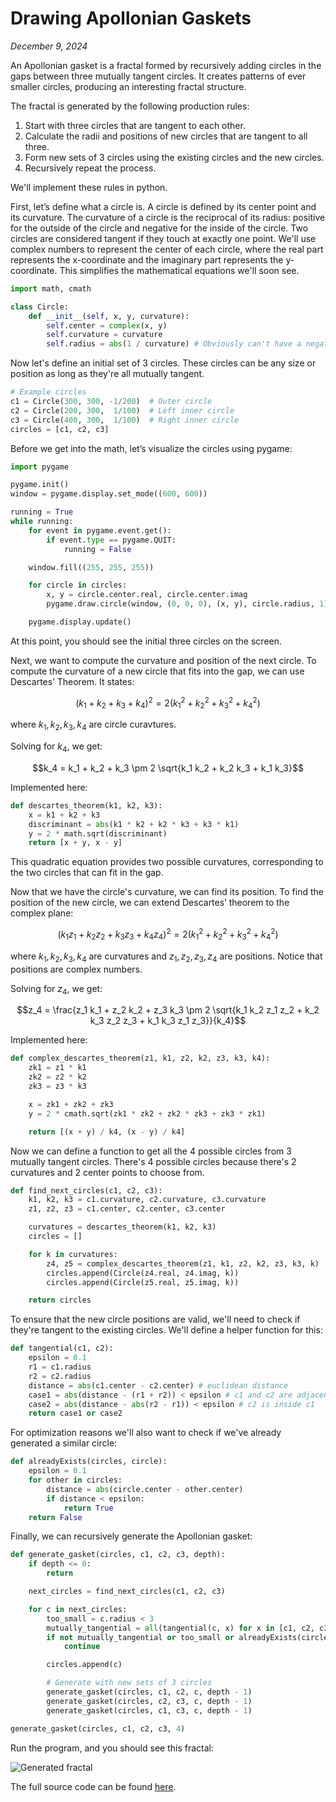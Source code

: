# Drawing Apollonian Gaskets
*December 9, 2024*

An Apollonian gasket is a fractal formed by recursively adding circles
in the gaps between three mutually tangent circles.
It creates patterns of ever smaller circles, producing an interesting fractal structure.

The fractal is generated by the following production rules:

1. Start with three circles that are tangent to each other.
2. Calculate the radii and positions of new circles that are tangent to all three.
3. Form new sets of 3 circles using the existing circles and the new circles.
4. Recursively repeat the process.

We'll implement these rules in python.

First, let’s define what a circle is. A circle is defined by its center point and its curvature. The curvature of a circle is the reciprocal of its radius: positive for the outside of the circle and negative for the inside of the circle. Two circles are considered tangent if they touch at exactly one point. We'll use complex numbers to represent the center of each circle, where the real part represents the x-coordinate and the imaginary part represents the y-coordinate. This simplifies the mathematical equations we'll soon see.

```py
import math, cmath

class Circle:
    def __init__(self, x, y, curvature):
        self.center = complex(x, y)
        self.curvature = curvature
        self.radius = abs(1 / curvature) # Obviously can't have a negative radius
```

Now let's define an initial set of 3 circles. These circles can be any size
or position as long as they're all mutually tangent.

```py
# Example circles
c1 = Circle(300, 300, -1/200)  # Outer circle
c2 = Circle(200, 300,  1/100)  # Left inner circle
c3 = Circle(400, 300,  1/100)  # Right inner circle
circles = [c1, c2, c3]
```

Before we get into the math, let’s visualize the circles using pygame:

```py
import pygame

pygame.init()
window = pygame.display.set_mode((600, 600))

running = True
while running:
    for event in pygame.event.get():
        if event.type == pygame.QUIT:
            running = False

    window.fill((255, 255, 255))

    for circle in circles:
        x, y = circle.center.real, circle.center.imag
        pygame.draw.circle(window, (0, 0, 0), (x, y), circle.radius, 1)

    pygame.display.update()
```

At this point, you should see the initial three circles on the screen.

Next, we want to compute the curvature and position of the next circle.
To compute the curvature of a new circle that fits into the gap, we can use Descartes’ Theorem. It states:

$$(k_1 + k_2 + k_3 + k_4)^2 = 2(k_1^2 + k_2^2 + k_3^2 + k_4^2)$$

where $k_1, k_2, k_3, k_4$ are circle curavtures.

Solving for $k_4​$, we get:

$$k_4 = k_1 + k_2 + k_3 \pm 2 \sqrt{k_1 k_2 + k_2 k_3 + k_1 k_3}$$

Implemented here:
```py
def descartes_theorem(k1, k2, k3):
    x = k1 + k2 + k3
    discriminant = abs(k1 * k2 + k2 * k3 + k3 * k1)
    y = 2 * math.sqrt(discriminant)
    return [x + y, x - y]
```

This quadratic equation provides two possible curvatures, corresponding to the two circles that can fit in the gap.

Now that we have the circle's curvature, we can find its position. To find the position of the new circle, we can extend Descartes’ theorem to the complex plane:

$$(k_1 z_1 + k_2 z_2 + k_3 z_3 + k_4 z_4)^2 = 2(k_1^2 + k_2^2 + k_3^2 + k_4^2)$$

where $k_1, k_2, k_3, k_4$ are curvatures and $z_1, z_2, z_3, z_4$ are positions. Notice that positions are complex numbers.

Solving for $z_4$, we get:

$$z_4 = \frac{z_1 k_1 + z_2 k_2 + z_3 k_3 \pm 2 \sqrt{k_1 k_2 z_1 z_2 + k_2 k_3 z_2 z_3 + k_1 k_3 z_1 z_3}}{k_4}$$

Implemented here:

```py
def complex_descartes_theorem(z1, k1, z2, k2, z3, k3, k4):
    zk1 = z1 * k1
    zk2 = z2 * k2
    zk3 = z3 * k3

    x = zk1 + zk2 + zk3
    y = 2 * cmath.sqrt(zk1 * zk2 + zk2 * zk3 + zk3 * zk1)

    return [(x + y) / k4, (x - y) / k4]
```

Now we can define a function to get all the 4 possible circles from
3 mutually tangent circles. There's 4 possible circles because there's
2 curvatures and 2 center points to choose from.

```py
def find_next_circles(c1, c2, c3):
    k1, k2, k3 = c1.curvature, c2.curvature, c3.curvature
    z1, z2, z3 = c1.center, c2.center, c3.center

    curvatures = descartes_theorem(k1, k2, k3)
    circles = []

    for k in curvatures:
        z4, z5 = complex_descartes_theorem(z1, k1, z2, k2, z3, k3, k)
        circles.append(Circle(z4.real, z4.imag, k))
        circles.append(Circle(z5.real, z5.imag, k))

    return circles
```

To ensure that the new circle positions are valid, we'll need to
check if they're tangent to the existing circles. We'll define a
helper function for this:

```py
def tangential(c1, c2):
    epsilon = 0.1
    r1 = c1.radius
    r2 = c2.radius
    distance = abs(c1.center - c2.center) # euclidean distance
    case1 = abs(distance - (r1 + r2)) < epsilon # c1 and c2 are adjacent
    case2 = abs(distance - abs(r2 - r1)) < epsilon # c2 is inside c1
    return case1 or case2
```

For optimization reasons we'll also want to check if we've already generated a similar circle:

```py
def alreadyExists(circles, circle):
    epsilon = 0.1
    for other in circles:
        distance = abs(circle.center - other.center)
        if distance < epsilon:
            return True
    return False
```

Finally, we can recursively generate the Apollonian gasket:

```py
def generate_gasket(circles, c1, c2, c3, depth):
    if depth <= 0:
        return

    next_circles = find_next_circles(c1, c2, c3)

    for c in next_circles:
        too_small = c.radius < 3
        mutually_tangential = all(tangential(c, x) for x in [c1, c2, c3])
        if not mutually_tangential or too_small or alreadyExists(circles, c):
            continue

        circles.append(c)

        # Generate with new sets of 3 circles
        generate_gasket(circles, c1, c2, c, depth - 1)
        generate_gasket(circles, c2, c3, c, depth - 1)
        generate_gasket(circles, c1, c3, c, depth - 1)

generate_gasket(circles, c1, c2, c3, 4)
```

Run the program, and you should see this fractal:

![Generated fractal](gasket.png)

The full source code can be found [here](https://gist.github.com/aabiji/ed3f8d05d03e924db002c6931ad07d72).
